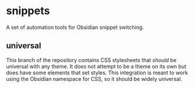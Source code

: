 # snippets

A set of automation tools for Obsidian snippet switching.

## universal

This branch of the repository contains CSS stylesheets that *should* be universal with any theme. It does not attempt to be a theme on its own but does have some elements that set styles. This integration is meant to work using the Obsidian namespace for CSS, so it should be widely universal.

